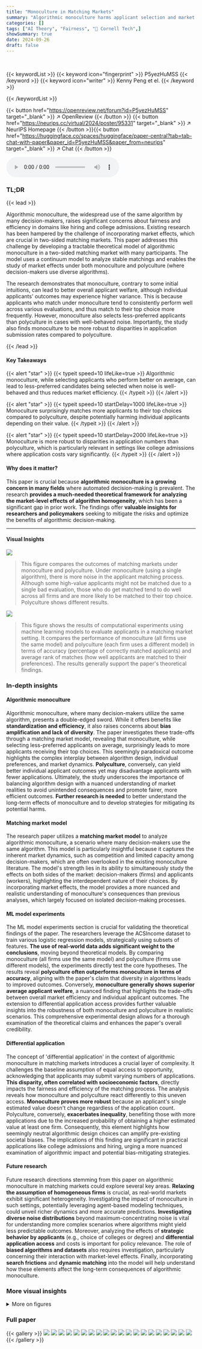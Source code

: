 ```yaml
---
title: "Monoculture in Matching Markets"
summary: "Algorithmic monoculture harms applicant selection and market efficiency; this paper introduces a model to analyze its effects in two-sided matching markets."
categories: []
tags: ["AI Theory", "Fairness", "🏢 Cornell Tech",]
showSummary: true
date: 2024-09-26
draft: false
---
```


<br>

{{< keywordList >}}
{{< keyword icon="fingerprint" >}} P5yezHuMSS {{< /keyword >}}
{{< keyword icon="writer" >}} Kenny Peng et el. {{< /keyword >}}
 
{{< /keywordList >}}

{{< button href="https://openreview.net/forum?id=P5yezHuMSS" target="_blank" >}}
↗ OpenReview
{{< /button >}}
{{< button href="https://neurips.cc/virtual/2024/poster/95331" target="_blank" >}}
↗ NeurIPS Homepage
{{< /button >}}{{< button href="https://huggingface.co/spaces/huggingface/paper-central?tab=tab-chat-with-paper&paper_id=P5yezHuMSS&paper_from=neurips" target="_blank" >}}
↗ Chat
{{< /button >}}



<audio controls>
    <source src="https://ai-paper-reviewer.com/P5yezHuMSS/podcast.wav" type="audio/wav">
    Your browser does not support the audio element.
</audio>


### TL;DR


{{< lead >}}

Algorithmic monoculture, the widespread use of the same algorithm by many decision-makers, raises significant concerns about fairness and efficiency in domains like hiring and college admissions. Existing research has been hampered by the challenge of incorporating market effects, which are crucial in two-sided matching markets. This paper addresses this challenge by developing a tractable theoretical model of algorithmic monoculture in a two-sided matching market with many participants.  The model uses a continuum model to analyze stable matchings and enables the study of market effects under both monoculture and polyculture (where decision-makers use diverse algorithms). 

The research demonstrates that monoculture, contrary to some initial intuitions, can lead to better overall applicant welfare, although individual applicants' outcomes may experience higher variance. This is because applicants who match under monoculture tend to consistently perform well across various evaluations, and thus match to their top choice more frequently.  However, monoculture also selects less-preferred applicants than polyculture in cases with well-behaved noise.  Importantly, the study also finds monoculture to be more robust to disparities in application submission rates compared to polyculture.

{{< /lead >}}


#### Key Takeaways

{{< alert "star" >}}
{{< typeit speed=10 lifeLike=true >}} Algorithmic monoculture, while selecting applicants who perform better on average, can lead to less-preferred candidates being selected when noise is well-behaved and thus reduces market efficiency. {{< /typeit >}}
{{< /alert >}}

{{< alert "star" >}}
{{< typeit speed=10 startDelay=1000 lifeLike=true >}} Monoculture surprisingly matches more applicants to their top choices compared to polyculture, despite potentially harming individual applicants depending on their value. {{< /typeit >}}
{{< /alert >}}

{{< alert "star" >}}
{{< typeit speed=10 startDelay=2000 lifeLike=true >}} Monoculture is more robust to disparities in application numbers than polyculture, which is particularly relevant in settings like college admissions where application costs vary significantly. {{< /typeit >}}
{{< /alert >}}

#### Why does it matter?
This paper is crucial because **algorithmic monoculture is a growing concern in many fields** where automated decision-making is prevalent. The research **provides a much-needed theoretical framework for analyzing the market-level effects of algorithm homogeneity**, which has been a significant gap in prior work. The findings offer **valuable insights for researchers and policymakers** seeking to mitigate the risks and optimize the benefits of algorithmic decision-making.

------
#### Visual Insights



![](https://ai-paper-reviewer.com/P5yezHuMSS/figures_2_1.jpg)

> This figure compares the outcomes of matching markets under monoculture and polyculture.  Under monoculture (using a single algorithm), there is more noise in the applicant matching process.  Although some high-value applicants might not be matched due to a single bad evaluation, those who do get matched tend to do well across all firms and are more likely to be matched to their top choice.  Polyculture shows different results. 





![](https://ai-paper-reviewer.com/P5yezHuMSS/tables_19_1.jpg)

> This figure shows the results of computational experiments using machine learning models to evaluate applicants in a matching market setting.  It compares the performance of monoculture (all firms use the same model) and polyculture (each firm uses a different model) in terms of accuracy (percentage of correctly matched applicants) and average rank of matches (how well applicants are matched to their preferences).  The results generally support the paper's theoretical findings.





### In-depth insights


#### Algorithmic monoculture
Algorithmic monoculture, where many decision-makers utilize the same algorithm, presents a double-edged sword. While it offers benefits like **standardization and efficiency**, it also raises concerns about **bias amplification and lack of diversity**.  The paper investigates these trade-offs through a matching market model, revealing that monoculture, while selecting less-preferred applicants on average, surprisingly leads to more applicants receiving their top choices. This seemingly paradoxical outcome highlights the complex interplay between algorithm design, individual preferences, and market dynamics.  **Polyculture**, conversely, can yield better individual applicant outcomes yet may disadvantage applicants with fewer applications.  Ultimately, the study underscores the importance of balancing algorithm design with a nuanced understanding of market realities to avoid unintended consequences and promote fairer, more efficient outcomes.  **Further research is needed** to better understand the long-term effects of monoculture and to develop strategies for mitigating its potential harms.

#### Matching market model
The research paper utilizes a **matching market model** to analyze algorithmic monoculture, a scenario where many decision-makers use the same algorithm. This model is particularly insightful because it captures the inherent market dynamics, such as competition and limited capacity among decision-makers, which are often overlooked in the existing monoculture literature.  The model's strength lies in its ability to simultaneously study the effects on both sides of the market: decision-makers (firms) and applicants (workers), highlighting the interdependent nature of their choices. By incorporating market effects, the model provides a more nuanced and realistic understanding of monoculture's consequences than previous analyses, which largely focused on isolated decision-making processes.

#### ML model experiments
The ML model experiments section is crucial for validating the theoretical findings of the paper.  The researchers leverage the ACSIncome dataset to train various logistic regression models, strategically using subsets of features. **The use of real-world data adds significant weight to the conclusions**, moving beyond theoretical models. By comparing monoculture (all firms use the same model) and polyculture (firms use different models), the experiments directly test the core hypotheses.  The results reveal **polyculture often outperforms monoculture in terms of accuracy**, aligning with the paper's claim that diversity in algorithms leads to improved outcomes. Conversely, **monoculture generally shows superior average applicant welfare**, a nuanced finding that highlights the trade-offs between overall market efficiency and individual applicant outcomes.  The extension to differential application access provides further valuable insights into the robustness of both monoculture and polyculture in realistic scenarios.  This comprehensive experimental design allows for a thorough examination of the theoretical claims and enhances the paper's overall credibility.

#### Differential application
The concept of 'differential application' in the context of algorithmic monoculture in matching markets introduces a crucial layer of complexity.  It challenges the baseline assumption of equal access to opportunity, acknowledging that applicants may submit varying numbers of applications.  **This disparity, often correlated with socioeconomic factors**, directly impacts the fairness and efficiency of the matching process. The analysis reveals how monoculture and polyculture react differently to this uneven access.  **Monoculture proves more robust** because an applicant's single estimated value doesn't change regardless of the application count. Polyculture, conversely, **exacerbates inequality**, benefiting those with more applications due to the increased probability of obtaining a higher estimated value at least one firm. Consequently, this element highlights how seemingly neutral algorithmic design choices can amplify pre-existing societal biases.  The implications of this finding are significant in practical applications like college admissions and hiring, urging a more nuanced examination of algorithmic impact and potential bias-mitigating strategies.

#### Future research
Future research directions stemming from this paper on algorithmic monoculture in matching markets could explore several key areas.  **Relaxing the assumption of homogeneous firms** is crucial, as real-world markets exhibit significant heterogeneity. Investigating the impact of monoculture in such settings, potentially leveraging agent-based modeling techniques, could unveil richer dynamics and more accurate predictions.  **Investigating diverse noise distributions** beyond maximum-concentrating noise is vital for understanding more complex scenarios where algorithms might yield less predictable outcomes.  Moreover, analyzing the effects of **strategic behavior by applicants** (e.g., choice of colleges or degree) and **differential application access** and costs is important for policy relevance.  The role of **biased algorithms and datasets** also requires investigation, particularly concerning their interaction with market-level effects. Finally, incorporating **search frictions** and **dynamic matching** into the model will help understand how these elements affect the long-term consequences of algorithmic monoculture.


### More visual insights

<details>
<summary>More on figures
</summary>


![](https://ai-paper-reviewer.com/P5yezHuMSS/figures_6_1.jpg)

> This figure shows the probability of matching for applicants under polyculture and monoculture as a function of the applicant's true value.  It illustrates Theorem 1, showing how polyculture exhibits a 'wisdom of crowds' effect, where with enough firms, only the highest-value applicants are matched, and the probability of matching approaches a step function. In contrast, monoculture shows no such effect, and the probability of matching remains largely consistent regardless of the number of firms.


![](https://ai-paper-reviewer.com/P5yezHuMSS/figures_7_1.jpg)

> This figure shows the probability of matching for applicants based on the number of applications they submitted under both monoculture and polyculture scenarios. It demonstrates that polyculture disproportionately harms applicants who submit fewer applications, while monoculture's effect is more consistent across varying application numbers.


![](https://ai-paper-reviewer.com/P5yezHuMSS/figures_8_1.jpg)

> This figure shows the results of computational experiments where machine learning models are used to evaluate applicants in matching markets.  The top panel shows the accuracy of matching (percentage of applicants with positive labels correctly matched), demonstrating that polyculture (diverse models) achieves higher accuracy than monoculture (single model). The bottom panel displays the average rank of matched applicants' choices, indicating that monoculture achieves better results in this aspect. This supports the theoretical findings (Theorems 1 and 2) about the relative performance of monoculture and polyculture in matching markets.


![](https://ai-paper-reviewer.com/P5yezHuMSS/figures_18_1.jpg)

> This figure shows the results of computational experiments using machine learning models to evaluate applicants in matching markets.  It compares monoculture (all firms use the same model) and polyculture (each firm uses a different model).  The top panel shows that polyculture achieves higher accuracy (percentage of correct matches), supporting Theorem 1.  The bottom panel shows that monoculture results in applicants being matched to higher-ranked preferences on average, consistent with Theorem 2.


![](https://ai-paper-reviewer.com/P5yezHuMSS/figures_20_1.jpg)

> This figure shows the average percentile value of matched applicants and their average match rank under monoculture and polyculture, varying the parameters β and γ that control the correlation in applicant preferences.  Higher average percentile values indicate better firm welfare, while lower average match ranks suggest better applicant welfare.  The results show that for all parameter settings considered, firm welfare is higher under polyculture, whereas applicant welfare is higher under monoculture.


![](https://ai-paper-reviewer.com/P5yezHuMSS/figures_21_1.jpg)

> This figure shows the probability of an applicant matching to their top choice and the probability of matching to any firm at all.  These probabilities are shown as a function of the applicant's percentile true value and the level of correlation (β) in applicant preferences.  The plot shows that applicants are more likely to match to their top choice under monoculture, and that applicants are more likely to be matched in general under polyculture.


![](https://ai-paper-reviewer.com/P5yezHuMSS/figures_22_1.jpg)

> This figure shows the difference in the probability of matching between two groups of applicants: those who can apply to many firms (6-10) and those who can apply to few firms (1-5). The results indicate that the advantage of applying to more firms is significantly larger under polyculture than under monoculture, regardless of whether applicants apply to their top choices or random choices.


![](https://ai-paper-reviewer.com/P5yezHuMSS/figures_22_2.jpg)

> This figure shows the results of simulations comparing individual applicant outcomes under monoculture and polyculture.  Under monoculture (single algorithm), the matching of applicants is noisier (more random), but applicants who are matched are more likely to be matched to their top choice. Under polyculture (multiple algorithms), the matching process has less noise and better reflects the true value of the applicant, but some higher-value applicants may be missed because of a single poor evaluation by one firm.  This illustrates the tradeoffs between monoculture and polyculture in terms of matching outcomes.


</details>






### Full paper

{{< gallery >}}
<img src="https://ai-paper-reviewer.com/P5yezHuMSS/1.png" class="grid-w50 md:grid-w33 xl:grid-w25" />
<img src="https://ai-paper-reviewer.com/P5yezHuMSS/2.png" class="grid-w50 md:grid-w33 xl:grid-w25" />
<img src="https://ai-paper-reviewer.com/P5yezHuMSS/3.png" class="grid-w50 md:grid-w33 xl:grid-w25" />
<img src="https://ai-paper-reviewer.com/P5yezHuMSS/4.png" class="grid-w50 md:grid-w33 xl:grid-w25" />
<img src="https://ai-paper-reviewer.com/P5yezHuMSS/5.png" class="grid-w50 md:grid-w33 xl:grid-w25" />
<img src="https://ai-paper-reviewer.com/P5yezHuMSS/6.png" class="grid-w50 md:grid-w33 xl:grid-w25" />
<img src="https://ai-paper-reviewer.com/P5yezHuMSS/7.png" class="grid-w50 md:grid-w33 xl:grid-w25" />
<img src="https://ai-paper-reviewer.com/P5yezHuMSS/8.png" class="grid-w50 md:grid-w33 xl:grid-w25" />
<img src="https://ai-paper-reviewer.com/P5yezHuMSS/9.png" class="grid-w50 md:grid-w33 xl:grid-w25" />
<img src="https://ai-paper-reviewer.com/P5yezHuMSS/10.png" class="grid-w50 md:grid-w33 xl:grid-w25" />
<img src="https://ai-paper-reviewer.com/P5yezHuMSS/11.png" class="grid-w50 md:grid-w33 xl:grid-w25" />
<img src="https://ai-paper-reviewer.com/P5yezHuMSS/12.png" class="grid-w50 md:grid-w33 xl:grid-w25" />
<img src="https://ai-paper-reviewer.com/P5yezHuMSS/13.png" class="grid-w50 md:grid-w33 xl:grid-w25" />
<img src="https://ai-paper-reviewer.com/P5yezHuMSS/14.png" class="grid-w50 md:grid-w33 xl:grid-w25" />
<img src="https://ai-paper-reviewer.com/P5yezHuMSS/15.png" class="grid-w50 md:grid-w33 xl:grid-w25" />
<img src="https://ai-paper-reviewer.com/P5yezHuMSS/16.png" class="grid-w50 md:grid-w33 xl:grid-w25" />
<img src="https://ai-paper-reviewer.com/P5yezHuMSS/17.png" class="grid-w50 md:grid-w33 xl:grid-w25" />
<img src="https://ai-paper-reviewer.com/P5yezHuMSS/18.png" class="grid-w50 md:grid-w33 xl:grid-w25" />
<img src="https://ai-paper-reviewer.com/P5yezHuMSS/19.png" class="grid-w50 md:grid-w33 xl:grid-w25" />
<img src="https://ai-paper-reviewer.com/P5yezHuMSS/20.png" class="grid-w50 md:grid-w33 xl:grid-w25" />
{{< /gallery >}}
